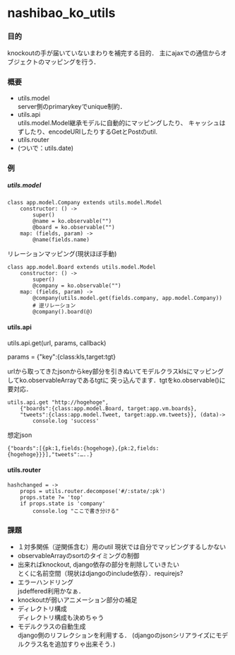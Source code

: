 # nashibao_ko_utils
### 目的
knockoutの手が届いていないまわりを補完する目的．
主にajaxでの通信からオブジェクトのマッピングを行う．

### 概要
 - utils.model  
 server側のprimarykeyでunique制約．
 - utils.api  
 utils.model.Model継承モデルに自動的にマッピングしたり、
 キャッシュはずしたり、encodeURIしたりするGetとPostのutil.
 - utils.router  
 - (ついで：utils.date)
 
### 例
##### utils.model
	class app.model.Company extends utils.model.Model
		constructor: () ->
			super()
			@name = ko.observable("")
			@board = ko.observable("")
		map: (fields, param) ->
			@name(fields.name)


リレーションマッピング(現状ほぼ手動)


	class app.model.Board extends utils.model.Model
		constructor: () ->
			super()
			@company = ko.observable("")
		map: (fields, param) ->
			@company(utils.model.get(fields.company, app.model.Company))
			# 逆リレーション
			@company().board(@)


#### utils.api

utils.api.get(url, params, callback)

params = {"key":{class:kls,target:tgt}

urlから取ってきたjsonからkey部分を引きぬいてモデルクラスklsにマッピングしてko.observableArrayであるtgtに
突っ込んでます．tgtをko.observable()に要対応．


	utils.api.get "http://hogehoge",
		{"boards":{class:app.model.Board, target:app.vm.boards},
		"tweets":{class:app.model.Tweet, target:app.vm.tweets}}, (data)->
			console.log 'success'

想定json

	{"boards":[{pk:1,fields:{hogehoge},{pk:2,fields:{hogehoge}}}],"tweets":…..}
	

#### utils.router

	hashchanged = ->
		props = utils.router.decompose('#/:state/:pk')
		props.state ?= 'top'
		if props.state is 'company'
			console.log "ここで書き分ける"

### 課題
 - １対多関係（逆関係含む）用のutil
 現状では自分でマッピングするしかない
 - observableArrayのsortのタイミングの制御
 - 出来ればknockout, django依存の部分を削除していきたい  
 とくに名前空間（現状はdjangoのinclude依存）．requirejs?
 - エラーハンドリング  
 jsdeffered利用かなぁ．
 - knockoutが弱いアニメーション部分の補足
 - ディレクトリ構成  
 ディレクトリ構成も決めちゃう
 - モデルクラスの自動生成  
 django側のリフレクションを利用する．
 (djangoのjsonシリアライズにモデルクラス名を追加すりゃ出来そう．)